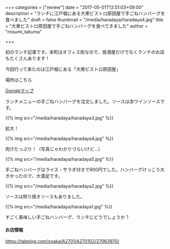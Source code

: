+++
categories = ["review"]
date = "2017-05-01T13:51:03+09:00"
description = "ランチに江戸堀にある大衆ビストロ原田屋で手ごねハンバーグを食べました"
draft = false
thumbnail = "/media/haradaya/haradaya4.jpg"
title = "大衆ビストロ原田屋で手ごねハンバーグを食べてきました"
author = "misumi_takuma"

+++

初のランチ記事です。本町はオフィス街なので、居酒屋だけでなくランチのお店もたくさんあります！

<!--more-->

今回行って来たのは江戸堀にある「大衆ビストロ原田屋」

場所はこちら

[Googleマップ](https://www.google.co.jp/maps/place/%E5%A4%A7%E8%A1%86%E3%83%93%E3%82%B9%E3%83%88%E3%83%AD%E5%8E%9F%E7%94%B0%E5%B1%8B/@34.6894435,135.4937691,19z/data=!4m5!3m4!1s0x0:0xcc91ba2f1994d391!8m2!3d34.6894214!4d135.4942492)

ランチメニューの手ごねハンバーグを注文しました。ソースは赤ワインソースです。

{{% img src="/media/haradaya/haradaya3.jpg" %}}

拡大！

{{% img src="/media/haradaya/haradaya4.jpg" %}}

肉汁たっぷり！（写真じゃわかりづらいけど...）

{{% img src="/media/haradaya/haradaya5.jpg" %}}

手ごねハンバーグはライス・サラダ付きで900円でした。ハンバーグけっこう大きかったので、大満足です。

{{% img src="/media/haradaya/haradaya2.jpg" %}}

ソースは照り焼きソースもありました。

{{% img src="/media/haradaya/haradaya1.jpg" %}}

すごく美味しい手ごねハンバーグ、ランチにどうでしょうか？

#### お店情報

https://tabelog.com/osaka/A2701/A270102/27063970/
